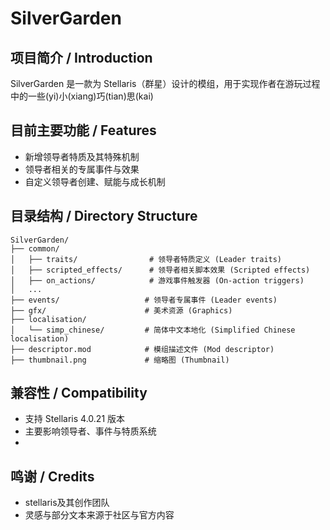 # SilverGarden

## 项目简介 / Introduction
SilverGarden 是一款为 Stellaris（群星）设计的模组，用于实现作者在游玩过程中的一些(yi)小(xiang)巧(tian)思(kai)

## 目前主要功能 / Features
- 新增领导者特质及其特殊机制
- 领导者相关的专属事件与效果
- 自定义领导者创建、赋能与成长机制

## 目录结构 / Directory Structure
```
SilverGarden/
├── common/
│   ├── traits/                # 领导者特质定义 (Leader traits)
│   ├── scripted_effects/      # 领导者相关脚本效果 (Scripted effects)
│   ├── on_actions/            # 游戏事件触发器 (On-action triggers)
│   ...
├── events/                   # 领导者专属事件 (Leader events)
├── gfx/                      # 美术资源 (Graphics)
├── localisation/
│   └── simp_chinese/         # 简体中文本地化 (Simplified Chinese localisation)
├── descriptor.mod            # 模组描述文件 (Mod descriptor)
├── thumbnail.png             # 缩略图 (Thumbnail)
```

## 兼容性 / Compatibility
- 支持 Stellaris 4.0.21 版本
- 主要影响领导者、事件与特质系统
- 
## 鸣谢 / Credits
- stellaris及其创作团队
- 灵感与部分文本来源于社区与官方内容

